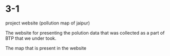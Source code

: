# 3-1
project website (pollution map of jaipur)

The website for presenting the polution data
that was collected as a part of BTP that we 
under took.

The map that is present in the website
